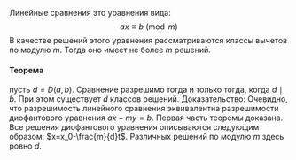 Линейные сравнения это уравнения вида:
$$
ax\equiv b \pmod m
$$
В качестве решений этого уравнения рассматриваются классы вычетов по модулю $m$. Тогда оно имеет не более $m$ решений.

#### Теорема
пусть $d=D(a,b)$. Сравнение разрешимо тогда и только тогда, когда $d \mid b$. При этом существует $d$ классов решений.
Доказательство:
Очевидно, что разрешимость линейного сравнения эквивалентна разрешимости диофантового уравнения $ax-my=b$. Первая часть теоремы доказана.
Все решения диофантового уравнения описываются следующим образом: $x=x_0-\frac{m}{d}t$. Различных решений по модулю $m$ здесь ровно $d$.